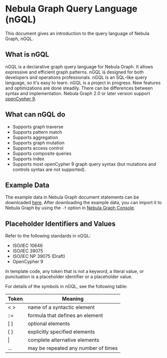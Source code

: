 # Nebula Graph Query Language (nGQL)

This document gives an introduction to the query language of Nebula Graph, nGQL.

## What is nGQL

nGQL is a declarative graph query language for Nebula Graph. It allows expressive and efficient graph patterns. nGQL is designed for both developers and operations professionals. nGQL is an SQL-like query language, so it's easy to learn. nGQL is a project in progress. New features and optimizations are done steadily. There can be differences between syntax and implementation. Nebula Graph 2.0 or later version support [openCypher 9](https://www.opencypher.org/resources).

## What can nGQL do

- Supports graph traverse
- Supports pattern match
- Supports aggregation
- Supports graph mutation
- Supports access control
- Supports composite queries
- Supports index
- Supports most openCypher 9 graph query syntax (but mutations and controls syntax are not supported).

## Example Data

The example data in Nebula Graph document statements can be downloaded [here](../../basketballplayer-2.X.ngql). After downloading the example data, you can import it to Nebula Graph by using the `-f` option in [Nebula Graph Console](../../2.quick-start/3.connect-to-nebula-graph.md).

## Placeholder Identifiers and Values

Refer to the following standards in nGQL:

- ISO/IEC 10646
- ISO/IEC 39075
- ISO/IEC NP 39075 (Draft)
- OpenCypher 9

In template code, any token that is not a keyword, a literal value, or punctuation is a placeholder identifier or a placeholder value.

For details of the symbols in nGQL, see the following table:

|  Token | Meaning  |
|  ----  | ----  |
| < >    | name of a syntactic element |
| ::=    | formula that defines an element |
| [ ]    | optional elements |
| { }    | explicitly specified elements |
|  \|    | complete alternative elements |
| ...    |  may be repeated any number of times |
